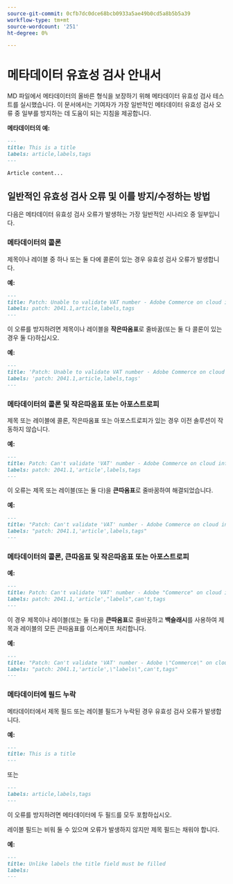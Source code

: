 ```yaml
---
source-git-commit: 0cfb7dc0dce68bcb0933a5ae49b0cd5a8b5b5a39
workflow-type: tm+mt
source-wordcount: '251'
ht-degree: 0%

---
```

# 메타데이터 유효성 검사 안내서

MD 파일에서 메타데이터의 올바른 형식을 보장하기 위해 메타데이터 유효성 검사 테스트를 실시했습니다. 이 문서에서는 기여자가 가장 일반적인 메타데이터 유효성 검사 오류 중 일부를 방지하는 데 도움이 되는 지침을 제공합니다.

**메타데이터의 예:**

```markdown
---
title: This is a title
labels: article,labels,tags
---

Article content...
```

## 일반적인 유효성 검사 오류 및 이를 방지/수정하는 방법

다음은 메타데이터 유효성 검사 오류가 발생하는 가장 일반적인 시나리오 중 일부입니다.

### 메타데이터의 콜론

제목이나 레이블 중 하나 또는 둘 다에 콜론이 있는 경우 유효성 검사 오류가 발생합니다.

**예:**

```markdown
---
title: Patch: Unable to validate VAT number - Adobe Commerce on cloud infrastructure
labels: patch: 2041.1,article,labels,tags
---
```

이 오류를 방지하려면 제목이나 레이블을 **작은따옴표**&#x200B;로 줄바꿈(또는 둘 다 콜론이 있는 경우 둘 다)하십시오.

**예:**

```markdown
---
title: 'Patch: Unable to validate VAT number - Adobe Commerce on cloud infrastructure'
labels: 'patch: 2041.1,article,labels,tags'
---
```

### 메타데이터의 콜론 및 작은따옴표 또는 아포스트로피

제목 또는 레이블에 콜론, 작은따옴표 또는 아포스트로피가 있는 경우 이전 솔루션이 작동하지 않습니다.

**예:**

```markdown
---
title: Patch: Can't validate 'VAT' number - Adobe Commerce on cloud infrastructure
labels: patch: 2041.1,'article',labels,tags
---
```

이 오류는 제목 또는 레이블(또는 둘 다)을 **큰따옴표**&#x200B;로 줄바꿈하여 해결되었습니다.

**예:**

```markdown
---
title: "Patch: Can't validate 'VAT' number - Adobe Commerce on cloud infrastructure"
labels: "patch: 2041.1,'article',labels,tags"
---
```

### 메타데이터의 콜론, 큰따옴표 및 작은따옴표 또는 아포스트로피

**예:**

```markdown
---
title: Patch: Can't validate 'VAT' number - Adobe "Commerce" on cloud infrastructure
labels: patch: 2041.1,'article',"labels",can't,tags
---
```

이 경우 제목이나 레이블(또는 둘 다)을 **큰따옴표**&#x200B;로 줄바꿈하고 **백슬래시**&#x200B;를 사용하여 제목과 레이블의 모든 큰따옴표를 이스케이프 처리합니다.

**예:**

```markdown
---
title: "Patch: Can't validate 'VAT' number - Adobe \"Commerce\" on cloud infrastructure"
labels: "patch: 2041.1,'article',\"labels\",can't,tags"
---
```

### 메타데이터에 필드 누락

메타데이터에서 제목 필드 또는 레이블 필드가 누락된 경우 유효성 검사 오류가 발생합니다.

**예:**

```markdown
---
title: This is a title
---
```

또는

```markdown
---
labels: article,labels,tags
---
```

이 오류를 방지하려면 메타데이터에 두 필드를 모두 포함하십시오.

레이블 필드는 비워 둘 수 있으며 오류가 발생하지 않지만 제목 필드는 채워야 합니다.

**예:**

```markdown
---
title: Unlike labels the title field must be filled
labels:
---
```
